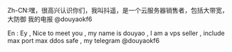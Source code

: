 Zh-CN:嘿，很高兴认识你们，我叫抖遥，是一个云服务器销售者，包括大带宽，大防御 我的电报 @douyaokf6



En : Ey , Nice to meet you , my name is douyao , I am a vps seller , include max port max ddos safe , my telegram @douyaokf6

